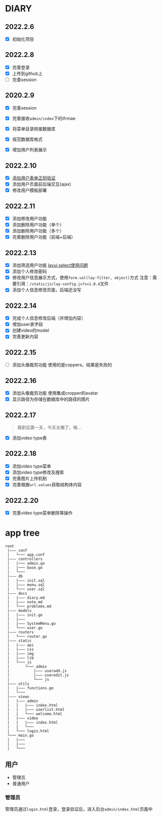 # DIARY

## 2022.2.6

- [x] 初始化项目

## 2022.2.8

- [x] 完善登录
- [x] 上传到github上
- [ ] 完善session

## 2020.2.9

- [x] 完善session
- [x] 完善接收`admin/index`下的ifrmae
- [x] 将菜单目录转接数据库
- [x] 规范数据库格式

- [x] 增加用户列表展示

## 2022.2.10
- [x] [添加用户表单正则验证](https://www.cnblogs.com/raphael1982/p/8012634.html)
- [x] 添加用户页面前后端交互(ajax)
- [x] 修改用户模板部署

## 2022.2.11
- [x] 添加修改用户功能
- [x] 添加删除用户功能（单个）
- [x] 添加删除用户功能（多个）
- [x] 完善删除用户功能（前端+后端）

## 2022.2.13
- [x] 添加筛选用户功能
[layui select使用问题](https://www.cnblogs.com/kcat/p/10650227.html)
- [x] 添加个人修改密码
- [x] 修改用户信息展示方式，使用`form.val(lay-filter, object)`方式
注意：需要引用：`/static/js/lay-config.js?v=1.0.4`文件
- [x] 添加个人信息修改页面，后端还没写

## 2022.2.14
- [x] 完成个人信息修改后端（并增加内容）
- [x] 增加user表字段
- [x] 创建video的model
- [x] 完善更新内容

## 2022.2.15
- [ ] 添加头像裁剪功能
使用的是coppers，结果是失败的

## 2022.2.16
- [x] 添加头像裁剪功能
使用集成cropper的avatar
- [x] 显示路径为存储在数据库中的路径的图片

## 2022.2.17
> 离职后第一天，今天太懒了，唉...

- [x] 添加video type表

## 2022.2.18

- [x] 添加video type菜单
- [x] 添加video type修改及搜索
- [x] 完善图片上传机制
- [x] 完善根据`url.values`获取结构体内容

## 2022.2.20

- [x] 完善video type菜单删除等操作


# app tree
```
root
 |——— conf
 |   └─── app.conf
 |——— controllers
 |   |─── admin.go
 |   |─── base.go
 |   └─── 
 |——— db
 |   |——— init.sql
 |   |——— menu.sql
 |   └─── user.sql
 |——— docs
 |   |——— diary.md
 |   |——— note.md
 |   └─── problems.md
 |——— models
 |   |——— init.go
 |   |——— 
 |   |——— SystemMenu.go
 |   └─── user.go
 |——— routers
 |   └─── router.go
 |——— static
 |   |——— api
 |   |——— css
 |   |——— img
 |   |——— lib
 |   └─── js
 |       └─── admin
 |           |——— useradd.js
 |           |——— useredit.js
 |           └─── js
 |——— utils
 |   |——— functions.go
 |   └─── 
 |——— views
 |   |——— admin
 |   |   |——— index.html
 |   |   |——— userlist.html
 |   |   └─── welcome.html
 |   |——— video
 |   |   |——— index.html
 |   |   └─── 
 |   └─── login.html
 └─── main.go
 |   |——— 
 |   |——— 
 |   └─── 
```

## 用户

- 管理员
- 普通用户

### 管理员
管理员通过`login.html`登录，登录验证后，进入后台`admin/index.html`页面中